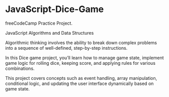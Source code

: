 # JavaScript-Dice-Game

freeCodeCamp Practice Project.


JavaScript Algorithms and Data Structures




Algorithmic thinking involves the ability to break down complex problems into a sequence of well-defined, step-by-step instructions.

In this Dice game project, you’ll learn how to manage game state, implement game logic for rolling dice, keeping score, and applying rules for various combinations.

This project covers concepts such as event handling, array manipulation, conditional logic, and updating the user interface dynamically based on game state.
